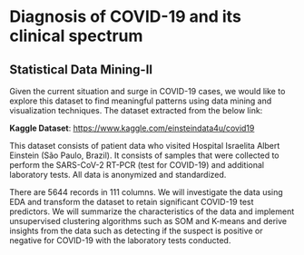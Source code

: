 # Diagnosis of COVID-19 and its clinical spectrum
## Statistical Data Mining-II


Given the current situation and surge in COVID-19 cases, we would like to explore this dataset to find
meaningful patterns using data mining and visualization techniques.
The dataset extracted from the below link:

**Kaggle Dataset**: https://www.kaggle.com/einsteindata4u/covid19

This dataset consists of patient data who visited Hospital Israelita Albert Einstein (São Paulo, Brazil). It
consists of samples that were collected to perform the SARS-CoV-2 RT-PCR (test for COVID-19) and
additional laboratory tests. All data is anonymized and standardized. 

There are 5644 records in 111 columns. We will investigate the data using EDA and transform the dataset to retain significant
COVID-19 test predictors. We will summarize the characteristics of the data and implement unsupervised
clustering algorithms such as SOM and K-means and derive insights from the data such as detecting if the
suspect is positive or negative for COVID-19 with the laboratory tests conducted.